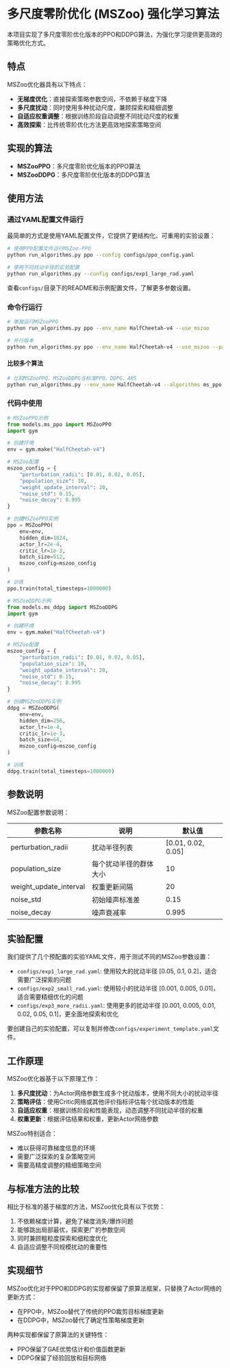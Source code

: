 # 多尺度零阶优化 (MSZoo) 强化学习算法

本项目实现了多尺度零阶优化版本的PPO和DDPG算法，为强化学习提供更高效的策略优化方式。

## 特点

MSZoo优化器具有以下特点：

- **无梯度优化**：直接探索策略参数空间，不依赖于梯度下降
- **多尺度扰动**：同时使用多种扰动尺度，兼顾探索和精细调整
- **自适应权重调整**：根据训练阶段自动调整不同扰动尺度的权重
- **高效探索**：比传统零阶优化方法更高效地探索策略空间

## 实现的算法

- **MSZooPPO**：多尺度零阶优化版本的PPO算法
- **MSZooDDPG**：多尺度零阶优化版本的DDPG算法

## 使用方法

### 通过YAML配置文件运行

最简单的方式是使用YAML配置文件，它提供了更结构化、可重用的实验设置：

```bash
# 使用PPO配置文件运行MSZoo-PPO
python run_algorithms.py ppo --config configs/ppo_config.yaml

# 使用不同扰动半径的实验配置
python run_algorithms.py --config configs/exp1_large_rad.yaml
```

查看`configs/`目录下的README和示例配置文件，了解更多参数设置。

### 命令行运行

```bash
# 单独运行MSZooPPO
python run_algorithms.py ppo --env_name HalfCheetah-v4 --use_mszoo

# 并行版本
python run_algorithms.py ppo --env_name HalfCheetah-v4 --use_mszoo --parallel_collection --n_workers 4
```

#### 比较多个算法

```bash
# 比较MSZooPPO、MSZooDDPG与标准PPO、DDPG、ARS
python run_algorithms.py --env_name HalfCheetah-v4 --algorithms ms_ppo ms_ddpg ppo ddpg ars
```

### 代码中使用

```python
# MSZooPPO示例
from models.ms_ppo import MSZooPPO
import gym

# 创建环境
env = gym.make("HalfCheetah-v4")

# MSZoo配置
mszoo_config = {
    "perturbation_radii": [0.01, 0.02, 0.05],
    "population_size": 10, 
    "weight_update_interval": 20,
    "noise_std": 0.15,
    "noise_decay": 0.995
}

# 创建MSZooPPO实例
ppo = MSZooPPO(
    env=env,
    hidden_dim=1024,
    actor_lr=2e-4,
    critic_lr=1e-3,
    batch_size=512,
    mszoo_config=mszoo_config
)

# 训练
ppo.train(total_timesteps=1000000)
```

```python
# MSZooDDPG示例
from models.ms_ddpg import MSZooDDPG
import gym

# 创建环境
env = gym.make("HalfCheetah-v4")

# MSZoo配置
mszoo_config = {
    "perturbation_radii": [0.01, 0.02, 0.05],
    "population_size": 10, 
    "weight_update_interval": 20,
    "noise_std": 0.15,
    "noise_decay": 0.995
}

# 创建MSZooDDPG实例
ddpg = MSZooDDPG(
    env=env,
    hidden_dim=256,
    actor_lr=1e-4,
    critic_lr=1e-3,
    batch_size=64,
    mszoo_config=mszoo_config
)

# 训练
ddpg.train(total_timesteps=1000000)
```

## 参数说明

MSZoo配置参数说明：

| 参数名称 | 说明 | 默认值 |
|---------|------|-------|
| perturbation_radii | 扰动半径列表 | [0.01, 0.02, 0.05] |
| population_size | 每个扰动半径的群体大小 | 10 |
| weight_update_interval | 权重更新间隔 | 20 |
| noise_std | 初始噪声标准差 | 0.15 |
| noise_decay | 噪声衰减率 | 0.995 |

## 实验配置

我们提供了几个预配置的实验YAML文件，用于测试不同的MSZoo参数设置：

- `configs/exp1_large_rad.yaml`: 使用较大的扰动半径 [0.05, 0.1, 0.2]，适合需要广泛探索的问题
- `configs/exp2_small_rad.yaml`: 使用较小的扰动半径 [0.001, 0.005, 0.01]，适合需要精细优化的问题
- `configs/exp3_more_radii.yaml`: 使用更多的扰动半径 [0.001, 0.005, 0.01, 0.02, 0.05, 0.1]，更全面地探索和优化

要创建自己的实验配置，可以复制并修改`configs/experiment_template.yaml`文件。

## 工作原理

MSZoo优化器基于以下原理工作：

1. **多尺度扰动**：为Actor网络参数生成多个扰动版本，使用不同大小的扰动半径
2. **策略评估**：使用Critic网络或其他评价指标评估每个扰动版本的性能
3. **自适应权重**：根据训练阶段和性能表现，动态调整不同扰动半径的权重
4. **权重更新**：根据评估结果和权重，更新Actor网络参数

MSZoo特别适合：
- 难以获得可靠梯度信息的环境
- 需要广泛探索的复杂策略空间
- 需要高精度调整的精细策略空间

## 与标准方法的比较

相比于标准的基于梯度的方法，MSZoo优化具有以下优势：

1. 不依赖梯度计算，避免了梯度消失/爆炸问题
2. 能够跳出局部最优，探索更广的参数空间
3. 同时兼顾粗粒度探索和细粒度优化
4. 自适应调整不同规模扰动的重要性

## 实现细节

MSZoo优化对于PPO和DDPG的实现都保留了原算法框架，只替换了Actor网络的更新方式：

- 在PPO中，MSZoo替代了传统的PPO裁剪目标梯度更新
- 在DDPG中，MSZoo替代了确定性策略梯度更新

两种实现都保留了原算法的关键特性：
- PPO保留了GAE优势估计和价值函数更新
- DDPG保留了经验回放和目标网络 